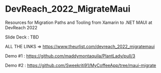 # DevReach_2022_MigrateMaui
Resources for Migration Paths and Tooling from Xamarin to .NET MAUI at DevReach 2022

Slide Deck : TBD

ALL THE LINKS => https://www.theurlist.com/devreach_2022_migratemaui

Demo #1 : https://github.com/maddymontaquila/PlantLady/pull/3

Demo #2 : https://github.com/Sweekriti91/MyCoffeeApp/tree/maui-migrate
